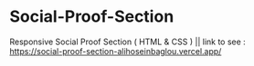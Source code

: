 # Social-Proof-Section
Responsive Social Proof Section ( HTML &amp; CSS ) || link to see : https://social-proof-section-alihoseinbaglou.vercel.app/
